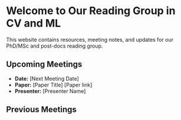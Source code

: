 # Welcome to Our Reading Group in CV and ML

This website contains resources, meeting notes, and updates for our PhD/MSc and post-docs reading group.

## Upcoming Meetings
- **Date:** [Next Meeting Date]
- **Paper:** [Paper Title] [Paper link]
- **Presenter:** [Presenter Name]

## Previous Meetings
